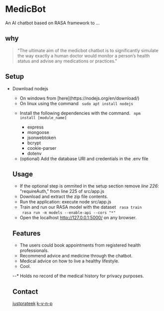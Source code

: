 # MedicBot
An AI chatbot based on RASA framework to ... 

## why
> "The ultimate aim of the medicbot chatbot is to significantly simulate the way exactly a human doctor would monitor a person’s health status and advise any medications or practices."

## Setup

* Download nodejs 
    <ul><li> On windows from [here](https://nodejs.org/en/download/) </li></ul>
    <ul><li> On linux using the command <code> sudo apt install nodejs  </code> 

* Install the following dependencies with the command. <code> npm install [module_name] </code> 
<ul><ul><li>  express  </li>
    <li>  mongoose  </li>
    <li>  jsonwebtoken  </li>
    <li>  bcrypt  </li>
    <li>  cookie-parser  </li>
    <li> dotenv  </li>
</ul></ul>

* (optional) Add the database URI and credentials in the .env file

## Usage
* If the optional step is ommited in the setup section 
remove <em>line 226</em>: "requireAuth," from line 225 of src/app.js
* Download and extract the zip file contents.
* Run the application: execute node src/app.js
* Train and run our RASA model with the dataset
    <code> rasa train  </code>
    <code> rasa run -m models --enable-api --cors "*" </code>
* Open the localhost http://127.0.0.1:5000/ on any browser.

## Features
* The users could book appointments from registered health professionals.
* Recommend advice and medicine through the chatbot.
* Medical advice on how to live a healthy lifestyle.
* Cool.

--* Holds no record of the medical history for privacy purposes.

## Contact
[justprateek]()
[k-v-n-p]()
